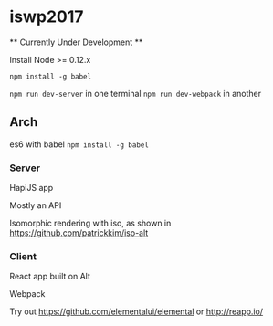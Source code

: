 # iswp2017

** Currently Under Development **

Install Node >= 0.12.x

`npm install -g babel`

`npm run dev-server` in one terminal
`npm run dev-webpack` in another

## Arch

es6 with babel `npm install -g babel`

### Server

HapiJS app

Mostly an API

Isomorphic rendering with iso, as shown in https://github.com/patrickkim/iso-alt

### Client

React app built on Alt

Webpack

Try out https://github.com/elementalui/elemental or http://reapp.io/